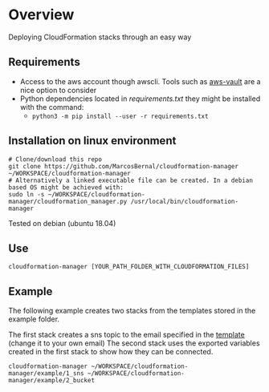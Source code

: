 # Overview

Deploying CloudFormation stacks through an easy way

## Requirements

- Access to the aws account though awscli. Tools such as [aws-vault](https://github.com/99designs/aws-vault) are a nice option to consider
- Python dependencies located in *requirements.txt* they might be installed with the command:
    - `python3 -m pip install --user -r requirements.txt`

## Installation on linux environment

    # Clone/download this repo
    git clone https://github.com/MarcosBernal/cloudformation-manager ~/WORKSPACE/cloudformation-manager
    # Alternatively a linked executable file can be created. In a debian based OS might be achieved with:
    sudo ln -s ~/WORKSPACE/cloudformation-manager/cloudformation_manager.py /usr/local/bin/cloudformation-manager

Tested on debian (ubuntu 18.04)

## Use
    cloudformation-manager [YOUR_PATH_FOLDER_WITH_CLOUDFORMATION_FILES]

## Example
The following example creates two stacks from the templates stored in the example folder.

The first stack creates a sns topic to the email specified in the [template](example/1_sns/config.yml) (change it to your own email)
The second stack uses the exported variables created in the first stack to show how they can be connected.

    cloudformation-manager ~/WORKSPACE/cloudformation-manager/example/1_sns ~/WORKSPACE/cloudformation-manager/example/2_bucket
